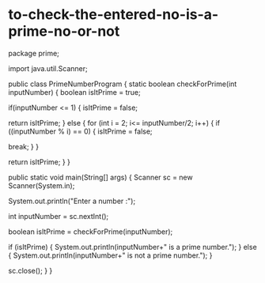 # to-check-the-entered-no-is-a-prime-no-or-not
package prime;
 
import java.util.Scanner;
 
public class PrimeNumberProgram 
{
static boolean checkForPrime(int inputNumber)
{
boolean isItPrime = true;
 
if(inputNumber <= 1) 
{
isItPrime = false;
 
return isItPrime;
}
else
{
for (int i = 2; i<= inputNumber/2; i++) 
{
if ((inputNumber % i) == 0)
{
isItPrime = false;
 
break;
}
}
 
return isItPrime;
}
}
 
public static void main(String[] args) 
{
Scanner sc = new Scanner(System.in);
 
System.out.println("Enter a number :");
 
int inputNumber = sc.nextInt();
 
boolean isItPrime = checkForPrime(inputNumber);
 
if (isItPrime)
{
System.out.println(inputNumber+" is a prime number.");
}
else
{
System.out.println(inputNumber+" is not a prime number.");
}
 
sc.close();
}
}
